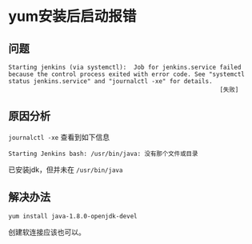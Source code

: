 # yum安装后启动报错
## 问题
```
Starting jenkins (via systemctl):  Job for jenkins.service failed because the control process exited with error code. See "systemctl status jenkins.service" and "journalctl -xe" for details.
                                                           [失败]
```

## 原因分析
`journalctl -xe` 查看到如下信息
```
Starting Jenkins bash: /usr/bin/java: 没有那个文件或目录
```
已安装jdk，但并未在 `/usr/bin/java`

## 解决办法
```
yum install java-1.8.0-openjdk-devel
```
创建软连接应该也可以。